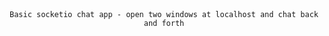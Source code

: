 <div align="center">

<code>

Basic socketio chat app - open two windows at localhost and chat back and forth
